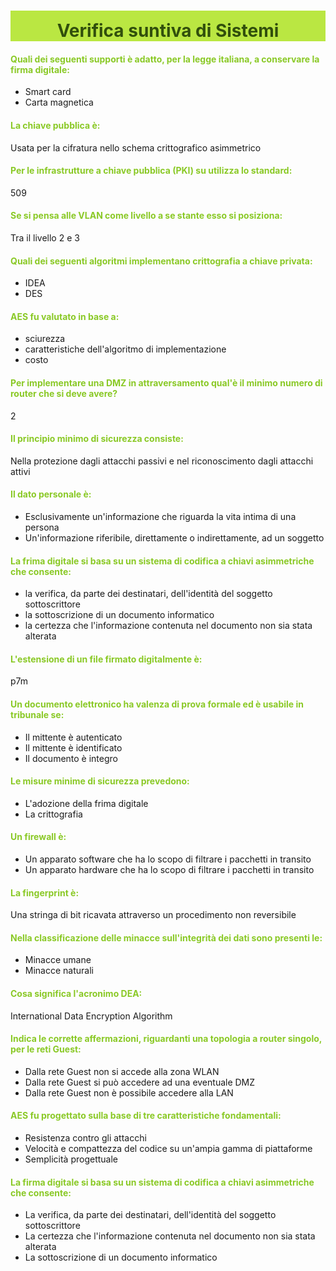 <style type="text/css">
	h1 {
		text-align: center;
		width: 100%;
		background-color: #BAE742;
		padding-top: 15px;
	}
	.tit/*olo*/ {
		color:#314F0C;
	}
	.dom/*anda*/ { color:#8AC926; transition: 0.2s; }
	.dom:hover { color: #314F0C; }
	
	/*Per la dark mode*/
	/*html { background-color: black; }
	p, ul {color:white;}*/
</style>

# <span class="tit">Verifica suntiva di **Sistemi**</span>

#### <span class="dom">Quali dei seguenti supporti è adatto, per la legge italiana, a conservare la firma digitale:</span>
- Smart card
- Carta magnetica

#### <span class="dom">La chiave pubblica è:</span>
Usata per la cifratura nello schema crittografico asimmetrico

#### <span class="dom">Per le infrastrutture a chiave pubblica (PKI) su utilizza lo standard:</span>
509

#### <span class="dom">Se si pensa alle VLAN come livello a se stante esso si posiziona:</span>
Tra il livello 2 e 3

#### <span class="dom">Quali dei seguenti algoritmi implementano crittografia a chiave privata:</span>
- IDEA
- DES

#### <span class="dom">AES fu valutato in base a:</span>
- sciurezza
- caratteristiche dell'algoritmo di implementazione
- costo

#### <span class="dom">Per implementare una DMZ in attraversamento qual'è il minimo numero di router che si deve avere?</span>
2

#### <span class="dom">Il principio minimo di sicurezza consiste:</span>
Nella protezione dagli attacchi passivi e nel riconoscimento dagli attacchi attivi

#### <span class="dom">Il dato personale è:</span>
- Esclusivamente un'informazione che riguarda la vita intima di una persona
- Un'informazione riferibile, direttamente o indirettamente, ad un soggetto

#### <span class="dom">La frima digitale si basa su un sistema di codifica a chiavi asimmetriche che consente:</span>
- la verifica, da parte dei destinatari, dell'identità del soggetto sottoscrittore
- la sottoscrizione di un documento informatico
- la certezza che l'informazione contenuta nel documento non sia stata alterata

#### <span class="dom">L'estensione di un file firmato digitalmente è:</span>
p7m

#### <span class="dom">Un documento elettronico ha valenza di prova formale ed è usabile in tribunale se:</span>
- Il mittente è autenticato
- Il mittente è identificato
- Il documento è integro

#### <span class="dom">Le misure minime di sicurezza prevedono:</span>
- L'adozione della frima digitale
- La crittografia

#### <span class="dom">Un firewall è:</span>
- Un apparato software che ha lo scopo di filtrare i pacchetti in transito
- Un apparato hardware che ha lo scopo di filtrare i pacchetti in transito

#### <span class="dom">La fingerprint è:</span>
Una stringa di bit ricavata attraverso un procedimento non reversibile

#### <span class="dom">Nella classificazione delle minacce sull'integrità dei dati sono presenti le:</span>
- Minacce umane
- Minacce naturali

#### <span class="dom">Cosa significa l'acronimo DEA:</span>
International Data Encryption Algorithm

#### <span class="dom">Indica le corrette affermazioni, riguardanti una topologia a router singolo, per le reti Guest:</span>
- Dalla rete Guest non si accede alla zona WLAN
- Dalla rete Guest si può accedere ad una eventuale DMZ
- Dalla rete Guest non è possibile accedere alla LAN

#### <span class="dom">AES fu progettato sulla base di tre caratteristiche fondamentali:</span>
- Resistenza contro gli attacchi
- Velocità e compattezza del codice su un'ampia gamma di piattaforme
- Semplicità progettuale

#### <span class="dom">La firma digitale si basa su un sistema di codifica a chiavi asimmetriche che consente:</span>
- La verifica, da parte dei destinatari, dell'identità del soggetto sottoscrittore
- La certezza che l'informazione contenuta nel documento non sia stata alterata
- La sottoscrizione di un documento informatico